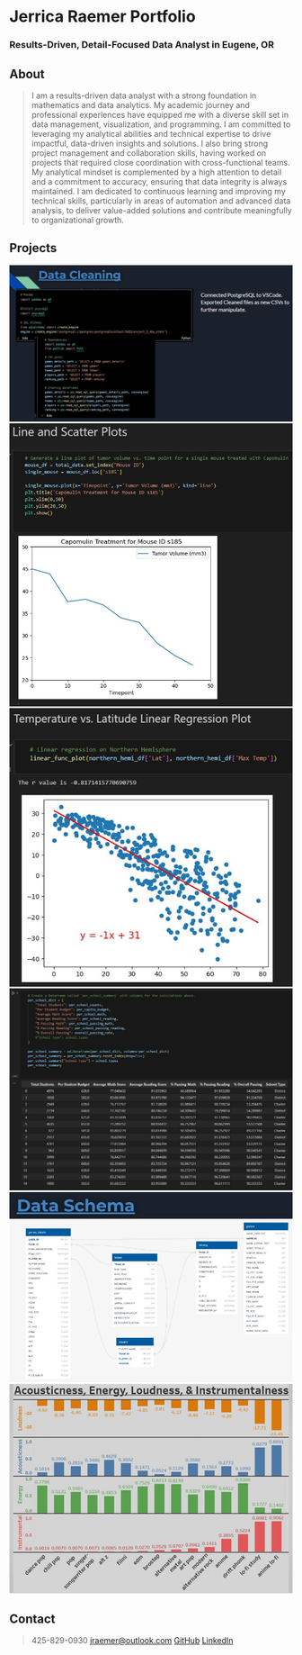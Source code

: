 # Jerrica Raemer Portfolio
### Results-Driven, Detail-Focused Data Analyst in Eugene, OR

## About
> I am a results-driven data analyst with a strong foundation in mathematics and data analytics. My academic journey and professional experiences have equipped me with a diverse skill set in data management, visualization, and programming. I am committed to leveraging my analytical abilities and technical expertise to drive impactful, data-driven insights and solutions. I also bring strong project management and collaboration skills, having worked on projects that required close coordination with cross-functional teams. My analytical mindset is complemented by a high attention to detail and a commitment to accuracy, ensuring that data integrity is always maintained. I am dedicated to continuous learning and improving my technical skills, particularly in areas of automation and advanced data analysis, to deliver value-added solutions and contribute meaningfully to organizational growth.

## Projects
![Data_Cleaning_SQL_Python](Data_Cleaning_SQL_Python.JPG)
![Line_Plot_Python](Line_Plot_Python.JPG)
![Linear_Regression](Linear_Regression.JPG)
![Python_Dict](Python_Dict.JPG)
![SQL_Table_Schema](SQL_Table_Schema.JPG)
![Tableau_Music](Tableau_Music.JPG)

## Contact
> 425-829-0930
> jraemer@outlook.com
> [GitHub](https://github.com/JerricaRaemer)
> [LinkedIn](https://www.linkedin.com/in/jerrica-raemer/)

